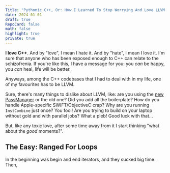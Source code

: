 ```yaml
---
Title: "Pythonic C++, Or: How I Learned To Stop Worrying And Love LLVM's STLExtras"
date: 2024-01-01
draft: true
RepoCard: false
math: false
highlight: true
private: true
---
```


**I love C++**. And by "love", I mean I hate it. And by "hate", I mean I love it.
I'm sure that anyone who has been exposed enough to C++
can relate to the schizofrenia. If you're like this, I have a message for you:
you _can_ be happy, you _can_ heal, life will be better.

Anyways, among the C++ codebases that I had to deal with in my life, one of
my favourites has to be LLVM.

Sure, there's many things to dislike about LLVM, like: are you using the [new PassManager]()
or the old one? Did you add all the boilerplate? How do you handle Apple-specific
SWIFT/ObjectiveC crap? Why are you running `InstCombine` just once? You fool! Are you
trying to build on your laptop without gold and with parallel jobs? What a pleb!
Good luck with that...

But, like any toxic love, after some time away from it I start thinking
"what about the _good_ moments?".

## The Easy: Ranged For Loops

In the beginning was begin and end iterators, and they sucked big time.
Then,
